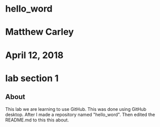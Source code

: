 # hello_word
# Matthew Carley
# April 12, 2018
# lab section 1

## About

This lab we are learning to use GitHub. This was done using GitHub desktop.
After I made a repository named "hello_word". Then edited the README.md to this
this about. 
